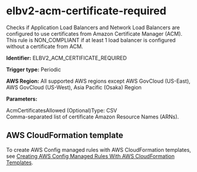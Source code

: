 # elbv2\-acm\-certificate\-required<a name="elbv2-acm-certificate-required"></a>

Checks if Application Load Balancers and Network Load Balancers are configured to use certificates from Amazon Certificate Manager \(ACM\)\. This rule is NON\_COMPLIANT if at least 1 load balancer is configured without a certificate from ACM\. 

**Identifier:** ELBV2\_ACM\_CERTIFICATE\_REQUIRED

**Trigger type:** Periodic

**AWS Region:** All supported AWS regions except AWS GovCloud \(US\-East\), AWS GovCloud \(US\-West\), Asia Pacific \(Osaka\) Region

**Parameters:**

AcmCertificatesAllowed \(Optional\)Type: CSV  
Comma\-separated list of certificate Amazon Resource Names \(ARNs\)\.

## AWS CloudFormation template<a name="w29aac11c33c17b7d191c15"></a>

To create AWS Config managed rules with AWS CloudFormation templates, see [Creating AWS Config Managed Rules With AWS CloudFormation Templates](aws-config-managed-rules-cloudformation-templates.md)\.
